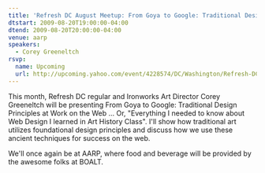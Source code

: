 ```yaml
---
title: 'Refresh DC August Meetup: From Goya to Google: Traditional Design Principles at Work on the Web'
dtstart: 2009-08-20T19:00:00-04:00
dtend: 2009-08-20T20:00:00-04:00
venue: aarp
speakers:
  - Corey Greeneltch
rsvp:
  name: Upcoming
  url: http://upcoming.yahoo.com/event/4228574/DC/Washington/Refresh-DC-August-Meetup-From-Goya-to-Google-Traditional-Design-Principles-at-Work-on-the-Web/AARP/
---
```


This month, Refresh DC regular and Ironworks Art Director Corey Greeneltch will be presenting From Goya to Google: Traditional Design Principles at Work on the Web ... Or, "Everything I needed to know about Web Design I learned in Art History Class". I'll show how traditional art utilizes foundational design principles and discuss how we use these ancient techniques for success on the web.

We'll once again be at AARP, where food and beverage will be provided by the awesome folks at BOALT.